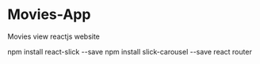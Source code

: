 # Movies-App
Movies view reactjs website

npm install react-slick --save
npm install slick-carousel --save
react router